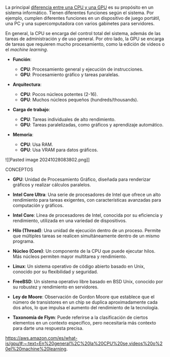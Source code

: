 La principal [diferencia entre una CPU y una GPU](https://aws.amazon.com/compare/the-difference-between-gpus-cpus/) es su propósito en un sistema informático. Tienen diferentes funciones según el sistema. Por ejemplo, cumplen diferentes funciones en un dispositivo de juego portátil, una PC y una supercomputadora con varios gabinetes para servidores.

En general, la CPU se encarga del control total del sistema, además de las tareas de administración y de uso general. Por otro lado, la GPU se encarga de tareas que requieren mucho procesamiento, como la edición de videos o el _machine learning_.

- **Función**:
    
    - **CPU**: Procesamiento general y ejecución de instrucciones.
    - **GPU**: Procesamiento gráfico y tareas paralelas.
- **Arquitectura**:
    
    - **CPU**: Pocos núcleos potentes (2-16).
    - **GPU**: Muchos núcleos pequeños (hundreds/thousands).
- **Carga de trabajo**:
    
    - **CPU**: Tareas individuales de alto rendimiento.
    - **GPU**: Tareas paralelizadas, como gráficos y aprendizaje automático.
- **Memoria**:
    
    - **CPU**: Usa RAM.
    - **GPU**: Usa VRAM para datos gráficos.

![[Pasted image 20241028083802.png]]

CONCEPTOS


- **GPU**: Unidad de Procesamiento Gráfico, diseñada para renderizar gráficos y realizar cálculos paralelos.
    
- **Intel Core Ultra**: Una serie de procesadores de Intel que ofrece un alto rendimiento para tareas exigentes, con características avanzadas para computación y gráficos.
    
- **Intel Core**: Línea de procesadores de Intel, conocida por su eficiencia y rendimiento, utilizada en una variedad de dispositivos.
    
- **Hilo (Thread)**: Una unidad de ejecución dentro de un proceso. Permite que múltiples tareas se realicen simultáneamente dentro de un mismo programa.
    
- **Núcleo (Core)**: Un componente de la CPU que puede ejecutar hilos. Más núcleos permiten mayor multitarea y rendimiento.
    
- **Linux**: Un sistema operativo de código abierto basado en Unix, conocido por su flexibilidad y seguridad.
    
- **FreeBSD**: Un sistema operativo libre basado en BSD Unix, conocido por su robustez y rendimiento en servidores.
    
- **Ley de Moore**: Observación de Gordon Moore que establece que el número de transistores en un chip se duplica aproximadamente cada dos años, lo que impulsa el aumento del rendimiento de la tecnología.
    
- **Taxonomía de Flym**: Puede referirse a la clasificación de ciertos elementos en un contexto específico, pero necesitaría más contexto para darte una respuesta precisa.


https://aws.amazon.com/es/what-is/gpu/#:~:text=En%20general%2C%20la%20CPU%20se,videos%20o%20el%20machine%20learning.